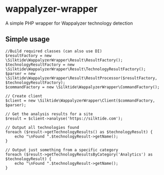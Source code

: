 # wappalyzer-wrapper
A simple PHP wrapper for Wappalyzer technology detection

## Simple usage

    //Build required classes (can also use DI)
    $resultFactory = new \Silktide\WappalyzerWrapper\Result\ResultFactory();
    $technologyResultFactory = new \Silktide\WappalyzerWrapper\Result\TechnologyResultFactory();
    $parser = new \Silktide\WappalyzerWrapper\Result\ResultProcessor($resultFactory, $technologyResultFactory);
    $commandFactory = new \Silktide\WappalyzerWrapper\CommandFactory();
    
    // Create client
    $client = new \Silktide\WappalyzerWrapper\Client($commandFactory, $parser);
    
    // Get the analysis results for a site
    $result = $client->analyse('https://silktide.com');
    
    // Output all technologies found
    foreach ($result->getTechnologyResults() as $technologyResult) {
        echo "\nFound ".$technologyResult->getName();
    }
    
    // Output just something from a specific category
    foreach ($result->getTechnologyResultsByCategory('Analytics') as $technologyResult) {
        echo "\nFound ".$technologyResult->getName();
    }
    
    
